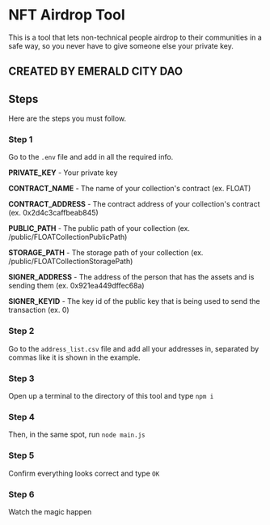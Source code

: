 # NFT Airdrop Tool

This is a tool that lets non-technical people airdrop to their communities in a safe way, so you never have to give someone else your private key.

## CREATED BY EMERALD CITY DAO

## Steps

Here are the steps you must follow.

### Step 1

Go to the `.env` file and add in all the required info.

**PRIVATE_KEY** - Your private key

**CONTRACT_NAME** - The name of your collection's contract (ex. FLOAT)

**CONTRACT_ADDRESS** - The contract address of your collection's contract (ex. 0x2d4c3caffbeab845)

**PUBLIC_PATH** - The public path of your collection (ex. /public/FLOATCollectionPublicPath)

**STORAGE_PATH** - The storage path of your collection (ex. /public/FLOATCollectionStoragePath)

**SIGNER_ADDRESS** - The address of the person that has the assets and is sending them (ex. 0x921ea449dffec68a)

**SIGNER_KEYID** - The key id of the public key that is being used to send the transaction (ex. 0)

### Step 2

Go to the `address_list.csv` file and add all your addresses in, separated by commas like it is shown in the example.

### Step 3

Open up a terminal to the directory of this tool and type `npm i`

### Step 4

Then, in the same spot, run `node main.js`

### Step 5

Confirm everything looks correct and type `OK`

### Step 6

Watch the magic happen